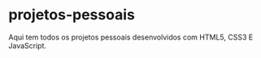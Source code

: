 # projetos-pessoais
 Aqui tem todos os projetos pessoais desenvolvidos com HTML5, CSS3 E JavaScript. 
